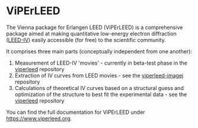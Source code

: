 # ViPErLEED
The Vienna package for Erlangen LEED (ViPErLEED) is a comprehensive package aimed at making quantitative low-energy electron diffraction ([LEED-IV](https://en.wikipedia.org/wiki/Low-energy_electron_diffraction)) easily accessible (for free) to the scientific community.

It comprises three main parts (conceptually independent from one another):

1. Measurement of LEED-IV 'movies' - currently in beta-test phase in the [viperleed](https://github.com/viperleed/viperleed) repository
2. Extraction of IV curves from LEED movies - see the [viperleed-imagej](https://github.com/viperleed/viperleed-imagej) repository
3. Calculations of theoretical IV curves based on a structural guess and optimization of the structure to best fit the experimental data - see the [viperleed](https://github.com/viperleed/viperleed) repository

You can find the full documentation for ViPErLEED under <https://www.viperleed.org>.
